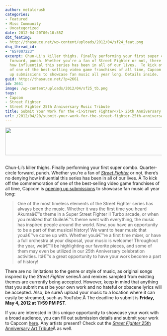 ```yaml
---
author: metalcrush
categories:
- Featured
- Misc Community
- Uncategorized
date: 2012-04-20T00:10:55Z
dbt_featimg:
- http://thasauce.net/wp-content/uploads/2012/04/sf24_feat.png
dsq_thread_id:
- "657007223"
excerpt: Chun-Li's killer thighs. Finally performing your first super combo. Quarter-circle
  forward, punch. Whether you're a fan of Street Fighter or not, there's no denying
  how influential this series has been in all of our lives.  To kick off the commemoration
  of one of the best-selling video game franchises of all time, Capcom is opening
  up submissions to showcase fan music all year long. Details inside.
guid: http://thasauce.net/?p=2661
id: 2661
image: /wp-content/uploads/2012/04/sf25_tb.png
tags:
- Capcom
- Street Fighter
- Street Fighter 25th Anniversary Music Tribute
title: Submit Your Work for the <i>Street Fighter</i> 25th Anniversary Music Tribute
url: /2012/04/20/submit-your-work-for-the-street-fighter-25th-anniversary-music-tribute/
---
```


<center>
  <a href="http://thasauce.net/wp-content/uploads/2012/04/sf25_banner.png"><img class="aligncenter size-full wp-image-2664" title="sf25_banner" src="http://thasauce.net/wp-content/uploads/2012/04/sf25_banner.png" alt="" width="575" height="89" srcset="http://thasauce.net/wp-content/uploads/2012/04/sf25_banner.png 575w, http://thasauce.net/wp-content/uploads/2012/04/sf25_banner-300x46.png 300w, http://thasauce.net/wp-content/uploads/2012/04/sf25_banner-75x11.png 75w" sizes="(max-width: 575px) 100vw, 575px" /></a>
</center>&nbsp;

Chun-Li&#8217;s killer thighs. Finally performing your first super combo. Quarter-circle forward, punch. Whether you&#8217;re a fan of _[Street Fighter](http://www.streetfighter.com/)_ or not, there&#8217;s no denying how influential this series has been in all of our lives. Â To kick off the commemoration of one of the best-selling video game franchises of all time, Capcom is [opening up submissions](http://www.streetfighter.com/SF25Music/) to showcase fan music all year long:

> One of the most timeless elements of the Street Fighter series has always been the music. Whether it was the first time you heard Akumaâ€™s theme in a Super Street Fighter II Turbo arcade, or when you realized that Guileâ€™s theme went with everything, the music has inspired people around the world. Now, you have an opportunity to be a part of that musical history! We want to hear music that youâ€™ve come up with. Whether youâ€™re a first time mixer, or have a full orchestra at your disposal, your music is welcome! Throughout the year, weâ€™ll be highlighting our favorite pieces, and some of them may even be utilized in our 25th Anniversary celebration activities. Itâ€™s a great opportunity to have your work become a part of history!

There are no limitations to the genre or style of music, as original songs inspired by the _Street Fighter_ seriesÂ and remixes sampled from existing themes are currently being accepted. However, keep in mind that anything that you submit must be your own work and no hateful or obscene lyrics will be accepted. Also, be sureÂ upload your music to a location where it can easily be streamed, such as YouTube.Â The deadline to submit is **Friday, May 4, 2012 at 11:59 PM PST**.

If you are interested in this unique opportunity to showcase your work with a broad audience, you can fill out submission details and submit your work to Capcom [here](http://www.streetfighter.com/SF25Art/). Any artists present? Check out the [_Street Fighter_ 25th Anniversary Art Tribute](http://www.streetfighter.com/SF25Art/)Â as well.